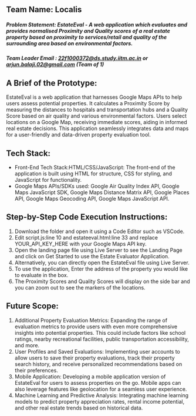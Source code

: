 ## Team Name: Localis

##### Problem Statement: EstateEval - A web application which evaluates and provides normalised Proximity and Quality scores of a real estate property based on proximity to services/retail and quality of the surrounding area based on environmental factors.
 
##### Team Leader Email : 22f1000372@ds.study.iitm.ac.in or arjun.balaji.02@gmail.com (Team of 1)

## A Brief of the Prototype:
EstateEval is a web application that harnesses Google Maps APIs to help users assess potential properties. It calculates a Proximity Score by measuring the distances to hospitals and transportation hubs and a Quality Score based on air quality and various environmental factors. Users select locations on a Google Map, receiving immediate scores, aiding in informed real estate decisions. This application seamlessly integrates data and maps for a user-friendly and data-driven property evaluation tool.

## Tech Stack:
- Front-End Tech Stack:HTML/CSS/JavaScript: The front-end of the application is built using HTML for structure, CSS for styling, and JavaScript for functionality.
- Google Maps APIs/SDKs used: Google Air Quality Index API, Google Maps JavaScript SDK, Google Maps Distance Matrix API, Google Places API, Google Maps Geocoding API, Google Maps JavaScript API.

## Step-by-Step Code Execution Instructions:
1) Download the folder and open it using a Code Editor such as VSCode.
2) Edit script.js:line 10 and estateeval.html:line 33 and replace YOUR_API_KEY_HERE with your Google Maps API key.
3) Open the landing page file using Live Server to see the Landing Page and click on Get Started to use the Estate Evaluator Application.
4) Alternatively, you can directly open the EstateEval file using Live Server.
5) To use the application, Enter the address of the property you would like to evaluate in the box.
6) The Proximity Scores and Quality Scores will display on the side bar and you can zoom out to see the markers of the locations.

## Future Scope:
1) Additional Property Evaluation Metrics: Expanding the range of evaluation metrics to provide users with even more comprehensive insights into potential properties. This could include factors like school ratings, nearby recreational facilities, public transportation accessibility, and more.
2) User Profiles and Saved Evaluations: Implementing user accounts to allow users to save their property evaluations, track their property search history, and receive personalized recommendations based on their preferences.
3) Mobile Application: Developing a mobile application version of EstateEval for users to assess properties on the go. Mobile apps can also leverage features like geolocation for a seamless user experience.
4) Machine Learning and Predictive Analysis: Integrating machine learning models to predict property appreciation rates, rental income potential, and other real estate trends based on historical data.

